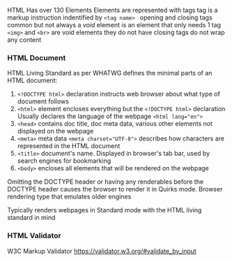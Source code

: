 HTML Has over 130 Elements 
Elements are represented with tags 
tag is a markup instruction indentified by `<tag name> `
	opening and closing tags common but not always
a *void* element is an element that only needs 1 tag
	`<img>` and `<br>` are void elements they do not have closing tags 
	do not wrap any content 

### HTML Document
HTML Living Standard as per WHATWG defines the minimal parts of an HTML document: 
1.  `<!DOCTYPE html>` declaration instructs web browser about what type of document follows 
2. `<html>` element encloses everything but the `<!DOCTYPE html>` declaration 
	Usually declares the language of the webpage `<html lang="en">` 
3.  `<head>` contains doc title, doc meta data, various other elements not displayed on the webpage 
4. `<meta>` meta data 
	`<meta charset="UTF-8">` describes how characters are represented in the HTML document 
5. `<title>` document's name. Displayed in browser's tab bar, used by search engines for bookmarking
6. `<body>` encloses all elements that will be rendered on the webpage 

Omitting the DOCTYPE header or having any renderables before the DOCTYPE header causes the browser to render it in Quirks mode. 
	Browser rendering type that emulates older engines 

Typically renders webpages in Standard mode with the HTML living standard in mind 

### HTML Validator 
W3C Markup Validator 
https://validator.w3.org/#validate_by_input

